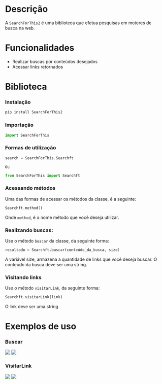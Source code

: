 # Descrição
A `SearchForThis2` é uma biblioteca que efetua pesquisas em motores de busca na web.

# Funcionalidades
* Realizar buscas por conteúdos desejados
* Acessar links retornados

# Biblioteca
### Instalação
```python
pip install SearchForThis2
```

### Importação
```python
import SearchForThis
```
### Formas de utilização
```python
search = SearchForThis.Searchft
```
`Ou`
```python
from SearchForThis import Searchft
``` 

### Acessando métodos
Uma das formas de acessar os métodos da classe, é a seguinte:
```python
Searchft.method()
```
Onde `method`, é o nome método que você deseja utilizar.

### Realizando buscas:
Use o método `buscar` da classe, da seguinte forma:
```python
resultado = Searchft.buscar(conteúdo_da_busca, size)
```
A variável size, armazena a quantidade de links que você deseja buscar. O conteúdo da busca deve ser uma string.

### Visitando links
Use o método `visitarLink`, da seguinte forma:
```python
Searchft.visitarLink(link)
```
O link deve ser uma string.

# Exemplos de uso

### Buscar
<img src="exemplo-busca.png">
<img src="terminal-busca.png">

### VisitarLink
<img src="exemplo-visitarlink.png">
<img src="python-org.png">


